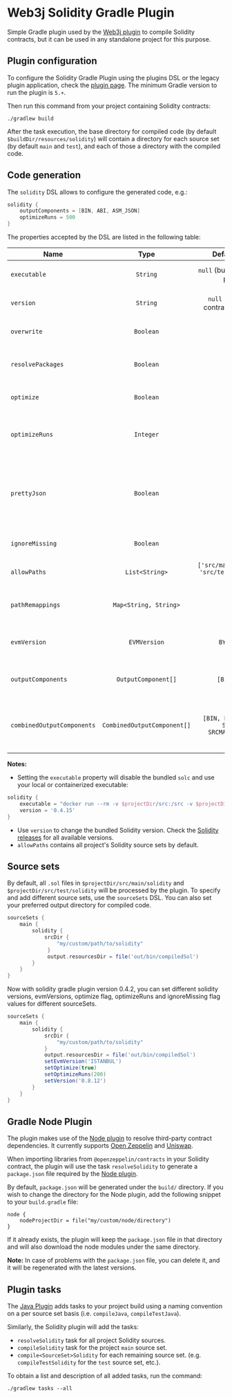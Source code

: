 Web3j Solidity Gradle Plugin
======================

Simple Gradle plugin used by the [Web3j plugin](https://github.com/web3j/web3j-gradle-plugin) 
to compile Solidity contracts, but it can be used in any standalone project for this purpose.

## Plugin configuration

To configure the Solidity Gradle Plugin using the plugins DSL or the legacy plugin application, 
check the [plugin page](https://plugins.gradle.org/plugin/org.web3j.solidity). 
The minimum Gradle version to run the plugin is `5.+`.

Then run this command from your project containing Solidity contracts:

```
./gradlew build
```

After the task execution, the base directory for compiled code (by default 
`$buildDir/resources/solidity`) will contain a directory for each source set 
(by default `main` and `test`), and each of those a directory with the compiled code.


## Code generation

The `solidity` DSL allows to configure the generated code, e.g.:

```groovy
solidity {
    outputComponents = [BIN, ABI, ASM_JSON]
    optimizeRuns = 500
}
```

The properties accepted by the DSL are listed in the following table:

|  Name                      | Type                        | Default value                                     | Description                                                     |
|----------------------------|:---------------------------:|:-------------------------------------------------:|-----------------------------------------------------------------|
| `executable`               | `String`                    | `null` (bundled with the plugin)                  | Solidity compiler path.                                         |
| `version`                  | `String`                    | `null` (defined by contract's pragma)             | Solidity compiler version.                                      |
| `overwrite`                | `Boolean`                   | `true`                                            | Overwrite existing files.                                       |
| `resolvePackages`          | `Boolean`                   | `true`                                            | Resolve third-party contract packages.                          |           
| `optimize`                 | `Boolean`                   | `true`                                            | Enable byte code optimizer.                                     |
| `optimizeRuns`             | `Integer`                   | `200`                                             | Set for how many contract runs to optimize.                     |
| `prettyJson`               | `Boolean`                   | `false`                                           | Output JSON in pretty format. Enables the combined JSON output. |
| `ignoreMissing`            | `Boolean`                   | `false`                                           | Ignore missing files.                                           |
| `allowPaths`               | `List<String>`              | `['src/main/solidity', 'src/test/solidity', ...]` | Allow a given path for imports.                                 |
| `pathRemappings`           | `Map<String, String>`        | `[ : ]`                                           | Remaps contract imports to target path.                         |
| `evmVersion`               | `EVMVersion`                | `BYZANTIUM`                                       | Select desired EVM version.                                     |
| `outputComponents`         | `OutputComponent[]`         | `[BIN, ABI]`                                      | List of output components to produce.                           |
| `combinedOutputComponents` | `CombinedOutputComponent[]` | `[BIN, BIN_RUNTIME, SRCMAP, SRCMAP_RUNTIME]`      | List of output components in combined JSON output.              |

**Notes:**

  * Setting the `executable` property will disable the bundled `solc` and use your local or containerized executable:
  
```groovy
solidity {
    executable = "docker run --rm -v $projectDir/src:/src -v $projectDir/build:/build ethereum/solc:0.6.4-alpine"
    version = '0.4.15'
}
```

  * Use `version` to change the bundled Solidity version. 
    Check the [Solidity releases](https://github.com/ethereum/solidity/releases) 
    for all available versions.
  * `allowPaths` contains all project's Solidity source sets by default.

## Source sets

By default, all `.sol` files in `$projectDir/src/main/solidity` and `$projectDir/src/test/solidity` will be processed by
the plugin. To specify and add different source sets, use the `sourceSets` DSL. You can also set your preferred output
directory for compiled code.

```groovy
sourceSets {
    main {
        solidity {
            srcDir {
                "my/custom/path/to/solidity"
             }
             output.resourcesDir = file('out/bin/compiledSol') 
        }
    }
}
```

Now with solidity gradle plugin version 0.4.2, you can set different solidity versions, evmVersions, optimize flag, optimizeRuns and ignoreMissing 
flag values for different sourceSets.

```groovy
sourceSets {
    main {
        solidity {
            srcDir {
                "my/custom/path/to/solidity"
            }
            output.resourcesDir = file('out/bin/compiledSol')
            setEvmVersion('ISTANBUL')
            setOptimize(true)
            setOptimizeRuns(200)
            setVersion('0.8.12')
        }
    }
}
```

## Gradle Node Plugin

The plugin makes use of the [Node plugin](https://github.com/node-gradle/gradle-node-plugin) to resolve third-party
contract dependencies. It currently supports [Open Zeppelin](https://www.npmjs.com/package/@openzeppelin/contracts)
and [Uniswap](https://www.npmjs.com/package/@uniswap/lib).

When importing libraries from `@openzeppelin/contracts` in your Solidity contract, the plugin will use the
task `resolveSolidity` to generate a `package.json` file required by
the [Node plugin](https://github.com/node-gradle/gradle-node-plugin).

By default, `package.json` will be generated under the `build/` directory. If you wish to change the directory for the
Node plugin, add the following snippet to your `build.gradle` file:

```
node {
    nodeProjectDir = file("my/custom/node/directory")
}
```

If it already exists, the plugin will keep the `package.json` file in that directory and will also download the node
modules under the same directory.

**Note:** In case of problems with the `package.json` file, you can delete it, and it will be regenerated with the
latest versions.

## Plugin tasks

The [Java Plugin](https://docs.gradle.org/current/userguide/java_plugin.html)
adds tasks to your project build using a naming convention on a per source set basis
(i.e. `compileJava`, `compileTestJava`).

Similarly, the Solidity plugin will add the tasks:

* `resolveSolidity` task for all project Solidity sources.
* `compileSolidity` task for the project `main` source set.
* `compile<SourceSet>Solidity` for each remaining source set. (e.g. `compileTestSolidity` for the `test` source set,
  etc.).

To obtain a list and description of all added tasks, run the command:

```
./gradlew tasks --all
```
